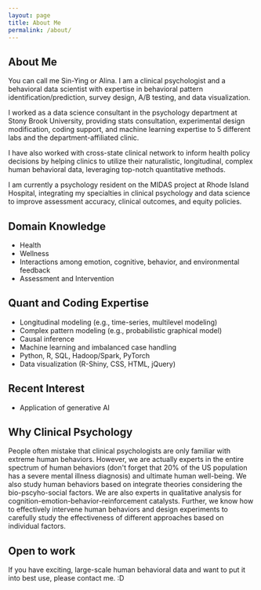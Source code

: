 ```yaml
---
layout: page
title: About Me
permalink: /about/
---
```


## About Me
You can call me Sin-Ying or Alina. I am a clinical psychologist and a behavioral data scientist with expertise in behavioral pattern identification/prediction, survey design, A/B testing, and data visualization. 

I worked as a data science consultant in the psychology department at Stony Brook University, providing stats consultation, experimental design modification, coding support, and machine learning expertise to 5 different labs and the department-affiliated clinic. 

I have also worked with cross-state clinical network to inform health policy decisions by helping clinics to utilize their naturalistic, longitudinal, complex human behavioral data, leveraging top-notch quantitative methods.

I am currently a psychology resident on the MIDAS project at Rhode Island Hospital, integrating my specialties in clinical psychology and data science to improve assessment accuracy, clinical outcomes, and equity policies. 

## Domain Knowledge
- Health
- Wellness
- Interactions among emotion, cognitive, behavior, and environmental feedback
- Assessment and Intervention

## Quant and Coding Expertise
- Longitudinal modeling (e.g., time-series, multilevel modeling)
- Complex pattern modeling (e.g., probabilistic graphical model)
- Causal inference
- Machine learning and imbalanced case handling
- Python, R, SQL, Hadoop/Spark, PyTorch
- Data visualization (R-Shiny, CSS, HTML, jQuery)

## Recent Interest
- Application of generative AI

## Why Clinical Psychology
People often mistake that clinical psychologists are only familiar with extreme human behaviors. However, we are actually experts in the entire spectrum of human behaviors (don't forget that 20% of the US population has a severe mental illness diagnosis) and ultimate human well-being. We also study human behaviors based on integrate theories considering the bio-pscyho-social factors. We are also experts in qualitative analysis for cognition-emotion-behavior-reinforcement catalysts. Further, we know how to effectively intervene human behaviors and design experiments to carefully study the effectiveness of different approaches based on individual factors. 


## Open to work
If you have exciting, large-scale human behavioral data and want to put it into best use, please contact me. :D 




